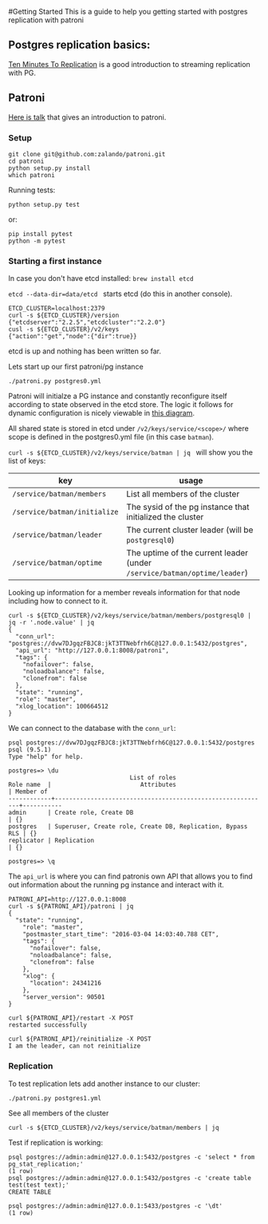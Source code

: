 #Getting Started
This is a guide to help you getting started with postgres replication with patroni

## Postgres replication basics:
[Ten Minutes To Replication](https://www.youtube.com/watch?v=BD7i9QImqic) is a good introduction to streaming replication with PG.

## Patroni
[Here is  talk](https://www.youtube.com/watch?v=OH9WSEiMsAw) that gives an introduction to patroni.

### Setup

```
git clone git@github.com:zalando/patroni.git
cd patroni
python setup.py install
which patroni
```

Running tests:
```
python setup.py test
```
or:
```
pip install pytest
python -m pytest
```

### Starting a first instance

In case you don't have etcd installed: `brew install etcd`

`etcd --data-dir=data/etcd ` starts etcd (do this in another console).
```
ETCD_CLUSTER=localhost:2379
curl -s ${ETCD_CLUSTER}/version
{"etcdserver":"2.2.5","etcdcluster":"2.2.0"}
cusl -s ${ETCD_CLUSTER}/v2/keys
{"action":"get","node":{"dir":true}}
```
etcd is up and nothing has been written so far.

Lets start up our first patroni/pg instance
```
./patroni.py postgres0.yml
```

Patroni will initialze a PG instance and constantly reconfigure itself according to state observed in the etcd store. The logic it follows for dynamic configuration is nicely viewable in [this diagram](https://github.com/zalando/patroni/blob/master/postgres-ha.pdf).

All shared state is stored in etcd under `/v2/keys/service/<scope>/` where scope is defined in the postgres0.yml file (in this case `batman`).

`curl -s ${ETCD_CLUSTER}/v2/keys/service/batman | jq ` will show you the list of keys:

| key | usage |
| --- | ----- |
| `/service/batman/members` | List all members of the cluster |
| `/service/batman/initialize` | The sysid of the pg instance that initialized the cluster |
| `/service/batman/leader` | The current cluster leader (will be `postgresql0`)|
| `/service/batman/optime` | The uptime of the current leader (under `/service/batman/optime/leader`) |

Looking up information for a member reveals information for that node including how to connect to it.
```
curl -s ${ETCD_CLUSTER}/v2/keys/service/batman/members/postgresql0 | jq -r '.node.value' | jq
{
  "conn_url": "postgres://dvw7DJgqzFBJC8:jkT3TTNebfrh6C@127.0.0.1:5432/postgres",
  "api_url": "http://127.0.0.1:8008/patroni",
  "tags": {
    "nofailover": false,
    "noloadbalance": false,
    "clonefrom": false
  },
  "state": "running",
  "role": "master",
  "xlog_location": 100664512
}
```

We can connect to the database with the `conn_url`:

```
psql postgres://dvw7DJgqzFBJC8:jkT3TTNebfrh6C@127.0.0.1:5432/postgres
psql (9.5.1)
Type "help" for help.

postgres=> \du
                                  List of roles
Role name  |                         Attributes                         | Member of
------------+------------------------------------------------------------+-----------
admin      | Create role, Create DB                                     | {}
postgres   | Superuser, Create role, Create DB, Replication, Bypass RLS | {}
replicator | Replication                                                | {}

postgres=> \q
```

The `api_url` is where you can find patronis own API that allows you to find out information about the running pg instance and interact with it.
```
PATRONI_API=http://127.0.0.1:8008
curl -s ${PATRONI_API}/patroni | jq
{
  "state": "running",
    "role": "master",
    "postmaster_start_time": "2016-03-04 14:03:40.788 CET",
    "tags": {
      "nofailover": false,
      "noloadbalance": false,
      "clonefrom": false
    },
    "xlog": {
      "location": 24341216
    },
    "server_version": 90501
}

curl ${PATRONI_API}/restart -X POST
restarted successfully

curl ${PATRONI_API}/reinitialize -X POST
I am the leader, can not reinitialize
```

### Replication

To test replication lets add another instance to our cluster:
```
./patroni.py postgres1.yml
```
See all members of the cluster
```
curl -s ${ETCD_CLUSTER}/v2/keys/service/batman/members | jq
```
Test if replication is working:
```
psql postgres://admin:admin@127.0.0.1:5432/postgres -c 'select * from pg_stat_replication;'
(1 row)
psql postgres://admin:admin@127.0.0.1:5432/postgres -c 'create table test(test text);'
CREATE TABLE

psql postgres://admin:admin@127.0.0.1:5433/postgres -c '\dt'
(1 row)
```
